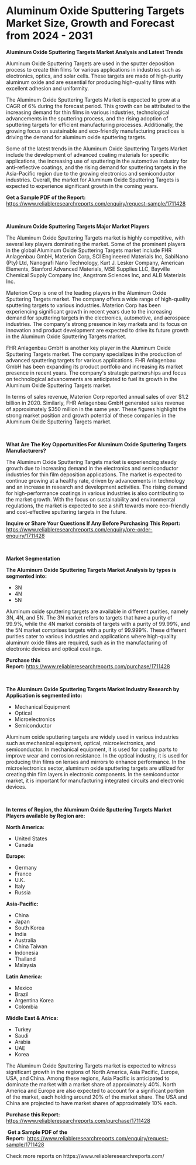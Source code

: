 <p><h1>Aluminum Oxide Sputtering Targets Market Size, Growth and Forecast from 2024 - 2031</h1></p><p><strong>Aluminum Oxide Sputtering Targets Market Analysis and Latest Trends</strong></p>
<p><p>Aluminum Oxide Sputtering Targets are used in the sputter deposition process to create thin films for various applications in industries such as electronics, optics, and solar cells. These targets are made of high-purity aluminum oxide and are essential for producing high-quality films with excellent adhesion and uniformity.</p><p>The Aluminum Oxide Sputtering Targets Market is expected to grow at a CAGR of 6% during the forecast period. This growth can be attributed to the increasing demand for thin films in various industries, technological advancements in the sputtering process, and the rising adoption of sputtering targets for efficient manufacturing processes. Additionally, the growing focus on sustainable and eco-friendly manufacturing practices is driving the demand for aluminum oxide sputtering targets.</p><p>Some of the latest trends in the Aluminum Oxide Sputtering Targets Market include the development of advanced coating materials for specific applications, the increasing use of sputtering in the automotive industry for anti-reflective coatings, and the rising demand for sputtering targets in the Asia-Pacific region due to the growing electronics and semiconductor industries. Overall, the market for Aluminum Oxide Sputtering Targets is expected to experience significant growth in the coming years.</p></p>
<p><strong>Get a Sample PDF of the Report:&nbsp;</strong> <a href="https://www.reliableresearchreports.com/enquiry/request-sample/1711428">https://www.reliableresearchreports.com/enquiry/request-sample/1711428</a></p>
<p>&nbsp;</p>
<p><strong>Aluminum Oxide Sputtering Targets Major Market Players</strong></p>
<p><p>The Aluminum Oxide Sputtering Targets market is highly competitive, with several key players dominating the market. Some of the prominent players in the global Aluminum Oxide Sputtering Targets market include FHR Anlagenbau GmbH, Materion Corp, SCI Engineered Materials Inc, SabiNano (Pty) Ltd, Nanografi Nano Technology, Kurt J. Lesker Company, American Elements, Stanford Advanced Materials, MSE Supplies LLC, Bayville Chemical Supply Company Inc, Angstrom Sciences Inc, and ALB Materials Inc.</p><p>Materion Corp is one of the leading players in the Aluminum Oxide Sputtering Targets market. The company offers a wide range of high-quality sputtering targets to various industries. Materion Corp has been experiencing significant growth in recent years due to the increasing demand for sputtering targets in the electronics, automotive, and aerospace industries. The company's strong presence in key markets and its focus on innovation and product development are expected to drive its future growth in the Aluminum Oxide Sputtering Targets market.</p><p>FHR Anlagenbau GmbH is another key player in the Aluminum Oxide Sputtering Targets market. The company specializes in the production of advanced sputtering targets for various applications. FHR Anlagenbau GmbH has been expanding its product portfolio and increasing its market presence in recent years. The company's strategic partnerships and focus on technological advancements are anticipated to fuel its growth in the Aluminum Oxide Sputtering Targets market.</p><p>In terms of sales revenue, Materion Corp reported annual sales of over $1.2 billion in 2020. Similarly, FHR Anlagenbau GmbH generated sales revenue of approximately $350 million in the same year. These figures highlight the strong market position and growth potential of these companies in the Aluminum Oxide Sputtering Targets market.</p></p>
<p>&nbsp;</p>
<p><strong>What Are The Key Opportunities For Aluminum Oxide Sputtering Targets Manufacturers?</strong></p>
<p><p>The Aluminum Oxide Sputtering Targets market is experiencing steady growth due to increasing demand in the electronics and semiconductor industries for thin film deposition applications. The market is expected to continue growing at a healthy rate, driven by advancements in technology and an increase in research and development activities. The rising demand for high-performance coatings in various industries is also contributing to the market growth. With the focus on sustainability and environmental regulations, the market is expected to see a shift towards more eco-friendly and cost-effective sputtering targets in the future.</p></p>
<p><strong>Inquire or Share Your Questions If Any Before Purchasing This Report:</strong> <a href="https://www.reliableresearchreports.com/enquiry/pre-order-enquiry/1711428">https://www.reliableresearchreports.com/enquiry/pre-order-enquiry/1711428</a></p>
<p>&nbsp;</p>
<p><strong>Market Segmentation</strong></p>
<p><strong>The Aluminum Oxide Sputtering Targets Market Analysis by types is segmented into:</strong></p>
<p><ul><li>3N</li><li>4N</li><li>5N</li></ul></p>
<p><p>Aluminum oxide sputtering targets are available in different purities, namely 3N, 4N, and 5N. The 3N market refers to targets that have a purity of 99.9%, while the 4N market consists of targets with a purity of 99.99%, and the 5N market comprises targets with a purity of 99.999%. These different purities cater to various industries and applications where high-quality aluminum oxide films are required, such as in the manufacturing of electronic devices and optical coatings.</p></p>
<p><strong>Purchase this Report:&nbsp;</strong><a href="https://www.reliableresearchreports.com/purchase/1711428">https://www.reliableresearchreports.com/purchase/1711428</a></p>
<p>&nbsp;</p>
<p><strong>The Aluminum Oxide Sputtering Targets Market Industry Research by Application is segmented into:</strong></p>
<p><ul><li>Mechanical Equipment</li><li>Optical</li><li>Microelectronics</li><li>Semiconductor</li></ul></p>
<p><p>Aluminum oxide sputtering targets are widely used in various industries such as mechanical equipment, optical, microelectronics, and semiconductor. In mechanical equipment, it is used for coating parts to improve wear and corrosion resistance. In the optical industry, it is used for producing thin films on lenses and mirrors to enhance performance. In the microelectronics sector, aluminum oxide sputtering targets are utilized for creating thin film layers in electronic components. In the semiconductor market, it is important for manufacturing integrated circuits and electronic devices.</p></p>
<p>&nbsp;</p>
<p><strong>In terms of Region, the Aluminum Oxide Sputtering Targets Market Players available by Region are:</strong></p>
<p>
    <p> <strong> North America: </strong>
        <ul>
            <li>United States</li>
            <li>Canada</li>
        </ul>
        </p> 
    <p> <strong> Europe: </strong>
        <ul>
            <li>Germany</li>
            <li>France</li>
            <li>U.K.</li>
            <li>Italy</li>
            <li>Russia</li>
        </ul>
        </p> 
    <p> <strong> Asia-Pacific: </strong>
        <ul>
            <li>China</li>
            <li>Japan</li>
            <li>South Korea</li>
            <li>India</li>
            <li>Australia</li>
            <li>China Taiwan</li>
            <li>Indonesia</li>
            <li>Thailand</li>
            <li>Malaysia</li>
        </ul>
        </p> 
    <p> <strong> Latin America: </strong>
        <ul>
            <li>Mexico</li>
            <li>Brazil</li>
            <li>Argentina Korea</li>
            <li>Colombia</li>
        </ul>
        </p> 
    <p> <strong> Middle East & Africa: </strong>
        <ul>
            <li>Turkey</li>
            <li>Saudi</li>
            <li>Arabia</li>
            <li>UAE</li>
            <li>Korea</li>
        </ul>
    </p>
    </p>
<p><p>The Aluminum Oxide Sputtering Targets market is expected to witness significant growth in the regions of North America, Asia Pacific, Europe, USA, and China. Among these regions, Asia Pacific is anticipated to dominate the market with a market share of approximately 40%. North America and Europe are also expected to account for a significant portion of the market, each holding around 20% of the market share. The USA and China are projected to have market shares of approximately 10% each.</p></p>
<p><strong>Purchase this Report: </strong><a href="https://www.reliableresearchreports.com/purchase/1711428">https://www.reliableresearchreports.com/purchase/1711428</a></p>
<p>&nbsp;<strong>Get a Sample PDF of the Report:&nbsp;&nbsp;</strong><a href="https://www.reliableresearchreports.com/enquiry/request-sample/1711428">https://www.reliableresearchreports.com/enquiry/request-sample/1711428</a></p>
<p><strong></strong></p>
<p>Check more reports on https://www.reliableresearchreports.com/</p>